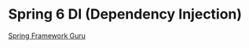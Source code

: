 # Spring 6 DI (Dependency Injection)

[Spring Framework Guru](https://github.com/springframeworkguru/spring-6-di)
